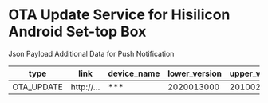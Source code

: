 # OTA Update Service for Hisilicon Android Set-top Box

Json Payload Additional Data for Push Notification

| type  | link   | device_name | lower_version | upper_version |
| -------- | ------------- | ------- | ---------- | -------------|
| OTA_UPDATE   |  http://… | *** | 2020013000 | 2010021000 |
